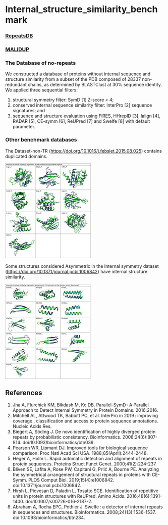 # Internal_structure_similarity_benchmark

### [RepeatsDB](https://github.com/Claualvarez/Internal_structure_similarity_benchmark/blob/master/RepeatsDB/RepeatsDB_reference_units.tsv)

### [MALIDUP](https://github.com/Claualvarez/Internal_structure_similarity_benchmark/blob/master/MALIDUP_set/MALIDUP_reference_units.tsv)

### The Database of no-repeats
We constructed a database of proteins without internal sequence and structure similarity from a subset of the PDB composed of 28337 non-redundant chains, as determined by BLASTClust at 30% sequence identity.
We applied three sequential filters:

1) structural symmetry filter: SymD [1] Z-score < 4;
2) conserved internal sequence similarity filter: InterPro [2] sequence signatures; and
3) sequence and structure evaluation using FiRES, HHrepID [3], lalign [4], RADAR [5], CE-symm [6], ReUPred [7] and Swelfe [8] with default parameter.



### Other benchmark databases 

The Dataset-non-TR (https://doi.org/10.1016/j.febslet.2015.08.025) contains duplicated domains.

![Structures with internal similarity in the database of no-tandem-repeats](images/No-tandem-repeats.png)

Some structures considered Asymmetric in the Internal symmetry dataset (https://doi.org/10.1371/journal.pcbi.1006842) have internal structure similarity.


![Structures with internal similarity in the domain_symm benchmark](images/Dom_symm_bench.jpg)

## References

1. Jha A, Flurchick KM, Bikdash M, Kc DB. Parallel-SymD : A Parallel Approach to Detect Internal Symmetry in Protein Domains. 2016;2016.
2. Mitchell AL, Attwood TK, Babbitt PC, et al. InterPro in 2019 : improving coverage , classification and access to protein sequence annotations. Nucleic Acids Res.
3. Biegert A, Söding J. De novo identification of highly diverged protein repeats by probabilistic consistency. Bioinformatics. 2008;24(6):807-814. doi:10.1093/bioinformatics/btn039.
4. Pearson WR, Lipmant DJ. Improved tools for biological sequence comparison. Proc Natl Acad Sci USA. 1988;85(April):2444-2448.
5. Heger A, Holm L. Rapid automatic detection and alignment of repeats in protein sequences. Proteins Struct Funct Genet. 2000;41(2):224-237.
6. Bliven SE, Lafita A, Rose PW, Capitani G, Prlić A, Bourne PE. Analyzing the symmetrical arrangement of structural repeats in proteins with CE-Symm. PLOS Comput Biol. 2019;15(4):e1006842. doi:10.1371/journal.pcbi.1006842.
7. Hirsh L, Piovesan D, Paladin L, Tosatto SCE. Identification of repetitive units in protein structures with ReUPred. Amino Acids. 2016;48(6):1391-1400. doi:10.1007/s00726-016-2187-2.
8. Abraham A, Rocha EPC, Pothier J. Swelfe : a detector of internal repeats in sequences and structures. Bioinformatics. 2008;24(13):1536-1537. doi:10.1093/bioinformatics/btn234.
